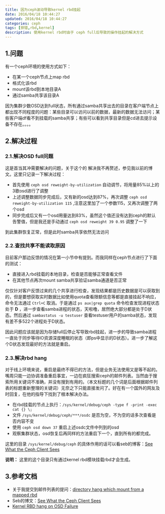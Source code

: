 ```yaml
---
title: 因为ceph波动导致kernel rbd挂起
date: 2016/04/18 10:44:27
updated: 2016/04/18 10:44:27
categories: ceph
tags: [排错,rbd,kernel]
description: 使用kernel rbd时由于 ceph full后导致的操作挂起的解决方式
---
```

## 1.问题
有一个ceph环境的使用方式如下：

- 在某一个ceph节点上map rbd
- 格式化该rbd
- mount该rbd到本地目录A
- 通过samba共享该目录A

因为集群少数OSD达到full状态，所有通过samba共享出去的目录在客户端节点上都出现不同程度的问题：某些目录可以访问以前的数据，最新的数据无法访问；某些客户端df看不到挂载的samba共享；有些可以看到共享目录但是cd进去提示设备不存在。。。。

## 2.解决过程
### 2.1.解决OSD full问题
这是首当其冲需要解决的问题，关于这个的 解决我不再赘述，参见我以前的博文。这里只记录一下解决过程：

- 首先使用 `ceph osd reweight-by-utilization` 自动调节，将用量85%以上的3歌osd进行了调整
- 上述调整数据同步完成后，又有新的osd达到87%，再次调整 `ceph osd reweight-by-utilization 115` ,注意这里加了一个参数115，又再次调整了两个osd
- 同步完成后又有一个osd用量达到83%，虽然这个值还没有达到ceph的默认告警值，但是我还是手动通过 `ceph osd reweight 39 0.95` 调整了一下 

到此集群恢复正常，但是此时samba共享依然无法访问

### 2.2.查找共享不能读取原因
目前客户那边反馈的情况在第一小节中有提到。而我同样在ceph节点进行了下面的测试：

- 直接进入rbd挂载的本地目录，检查是否能够正常查看文件
- 在其他节点再次mount samba共享验证samba通道是否正常

仅仅针对客户反馈过来的几个共享进行检查，发现结果都是历史数据是可以获取到的，但是要想获取实时数据比如使用quota查看限额信息等都是直接挂起不响应，命令无法通过 `Ctrl+C` 取消。于是通过 `ps aux|grep quota` 命令检查发现进程状态处于 **D** ，进一步查看samba进程的状态，天啦噜，居然绝大部分都是处于D状态。然后通过 `sambastatus -u testuser` 查看testuser用户的samba状态，发现有差不多522个进程处于D状态。

因此问题应该就是因为存储full后停止写导致rbd挂起，进一步的导致samba进程一直处于同步等待IO资源深度睡眠的状态（即ps中显示的D状态）。进一步了解这个D状态发现最好的方法就是重启。

### 2.3.解决rbd hang
对于线上环境来说，重启是最终不得已的方法，但是业务无法使用又是等不起的。嘴周只能一边协调准备重启事宜，一边在疯狂搜索ceph的邮件列表。当然由于搜索所用关键词不准确，并没有搜到有用的。（本文标题的几个词是后面根据邮件列表的标题重新整理的关键词）无奈之下只能直接发问了。好在有一个国外的网友及时回复，在他的指导下找到了根本解决办法。

- 在rbd挂载的节点上执行：`/sys/kernel/debug/ceph -type f -print -exec cat {} \; `
- 文件 `/sys/kernel/debug/ceph/***/osdc` 是否为空，不为空的话多次查看是否内容不变
- 使用 `ceph osd down 37` 重启上述osdc文件中列到的osd
- 观察集群状态，osd恢复后再同样的方法重启下一个，直到所有的都完成。

这里的目录 `/sys/kernel/debug/ceph` 的具体作用的话可以看seb的博客：[See What the Ceph Client Sees](http://www.sebastien-han.fr/blog/2015/07/08/see-what-the-ceph-client-sees/)

**说明：** 这里的这个目录只有通过kernel rbd模块挂载rbd才会生成。

## 3.参考文档
- 关于我提交到邮件列表的提问：[directory hang which mount from a mapped rbd](https://www.mail-archive.com/ceph-users%40lists.ceph.com/msg28454.html)
- Seb的博文：[See What the Ceph Client Sees](http://www.sebastien-han.fr/blog/2015/07/08/see-what-the-ceph-client-sees/)
- [Kernel RBD hang on OSD Failure](https://www.mail-archive.com/ceph-users%40lists.ceph.com/msg25418.html)